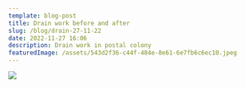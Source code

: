 ```yaml
---
template: blog-post
title: Drain work before and after
slug: /blog/drain-27-11-22
date: 2022-11-27 16:06
description: Drain work in postal colony
featuredImage: /assets/543d2f36-c44f-484e-8e61-6e7fb6c6ec10.jpeg
---
```

![](/assets/e22df8b4-5fff-4d0b-8db0-8b2b62c772cf.jpeg)